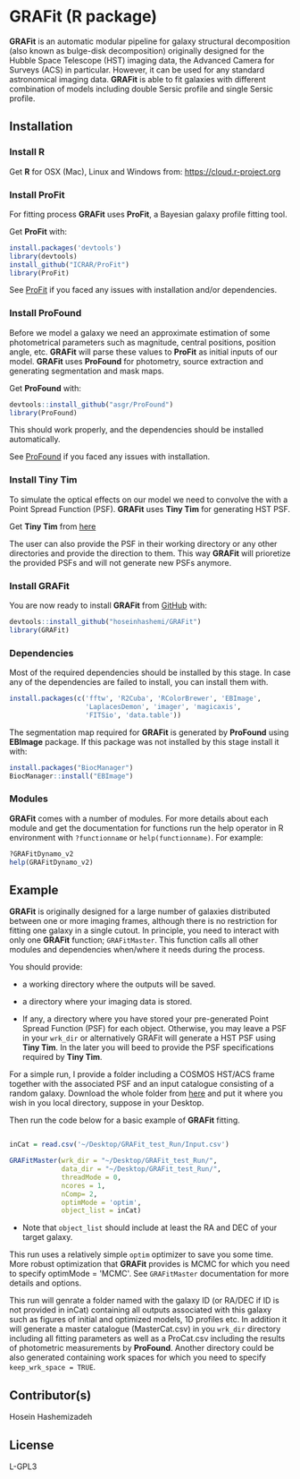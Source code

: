 
<!-- README.md is generated from README.Rmd. Please edit that file -->
GRAFit (R package)
==================

<!-- badges: start -->
<!-- badges: end -->
**GRAFit** is an automatic modular pipeline for galaxy structural decomposition (also known as bulge-disk decomposition) originally designed for the Hubble Space Telescope (HST) imaging data, the Advanced Camera for Surveys (ACS) in particular. However, it can be used for any standard astronomical imaging data. **GRAFit** is able to fit galaxies with different combination of models including double Sersic profile and single Sersic profile. <!-- At it's core GRAFit uses ProFit galaxy fitting package. -->

Installation
------------

### Install R

Get **R** for OSX (Mac), Linux and Windows from: <https://cloud.r-project.org>

### Install ProFit

For fitting process **GRAFit** uses **ProFit**, a Bayesian galaxy profile fitting tool.

Get **ProFit** with:

``` r
install.packages('devtools')
library(devtools)
install_github("ICRAR/ProFit")
library(ProFit)
```

See [ProFit](https://github.com/ICRAR/ProFit) if you faced any issues with installation and/or dependencies.

### Install ProFound

Before we model a galaxy we need an approximate estimation of some photometrical parameters such as magnitude, central positions, position angle, etc. **GRAFit** will parse these values to **ProFit** as initial inputs of our model. **GRAFit** uses **ProFound** for photometry, source extraction and generating segmentation and mask maps.

Get **ProFound** with:

``` r
devtools::install_github("asgr/ProFound")
library(ProFound)
```

This should work properly, and the dependencies should be installed automatically.

See [ProFound](https://github.com/asgr/ProFound) if you faced any issues with installation.

### Install Tiny Tim

To simulate the optical effects on our model we need to convolve the with a Point Spread Function (PSF). **GRAFit** uses **Tiny Tim** for generating HST PSF.

Get **Tiny Tim** from [here](https://www.stsci.edu/hst/instrumentation/focus-and-pointing/focus/tiny-tim-hst-psf-modeling)

The user can also provide the PSF in their working directory or any other directories and provide the direction to them. This way **GRAFit** will prioretize the provided PSFs and will not generate new PSFs anymore.

### Install GRAFit

<!-- You can install the released version of GRAFit from [CRAN](https://CRAN.R-project.org) with:-->
<!-- ``` r -->
<!-- install.packages("GRAFit") -->
<!-- ``` -->
You are now ready to install **GRAFit** from [GitHub](https://github.com/hoseinhashemi/GRAFit) with:

``` r
devtools::install_github("hoseinhashemi/GRAFit")
library(GRAFit)
```

### Dependencies

Most of the required dependencies should be installed by this stage. In case any of the dependencies are failed to install, you can install them with.

``` r
install.packages(c('fftw', 'R2Cuba', 'RColorBrewer', 'EBImage', 
                   'LaplacesDemon', 'imager', 'magicaxis', 
                   'FITSio', 'data.table'))
```

The segmentation map required for **GRAFit** is generated by **ProFound** using **EBImage** package. If this package was not installed by this stage install it with:

``` r
install.packages("BiocManager")
BiocManager::install("EBImage")
```

### Modules

**GRAFit** comes with a number of modules. For more details about each module and get the documentation for functions run the help operator in R environment with `?functionname` or `help(functionname)`. For example:

``` r
?GRAFitDynamo_v2
help(GRAFitDynamo_v2)
```

Example
-------

**GRAFit** is originally designed for a large number of galaxies distributed between one or more imaging frames, although there is no restriction for fitting one galaxy in a single cutout. In principle, you need to interact with only one **GRAFit** function; `GRAFitMaster`. This function calls all other modules and dependencies when/where it needs during the process.

You should provide:

-   a working directory where the outputs will be saved.

-   a directory where your imaging data is stored.

-   If any, a directory where you have stored your pre-generated Point Spread Function (PSF) for each object. Otherwise, you may leave a PSF in your `wrk_dir` or alternatively GRAFit will generate a HST PSF using **Tiny Tim**. In the later you will beed to provide the PSF specifications required by **Tiny Tim**.

For a simple run, I provide a folder including a COSMOS HST/ACS frame together with the associated PSF and an input catalogue consisting of a random galaxy. Download the whole folder from [here](https://www.dropbox.com/sh/pb8xri702tz03ka/AAB7hwuy89jhyqRHUwuMrBK0a?dl=0) and put it where you wish in you local directory, suppose in your Desktop.

Then run the code below for a basic example of **GRAFit** fitting.

``` r

inCat = read.csv('~/Desktop/GRAFit_test_Run/Input.csv')

GRAFitMaster(wrk_dir = "~/Desktop/GRAFit_test_Run/",
             data_dir = "~/Desktop/GRAFit_test_Run/",
             threadMode = 0,
             ncores = 1,
             nComp= 2,
             optimMode = 'optim',
             object_list = inCat)
```

-   Note that `object_list` should include at least the RA and DEC of your target galaxy.

This run uses a relatively simple `optim` optimizer to save you some time. More robust optimization that **GRAFit** provides is MCMC for which you need to specify optimMode = 'MCMC'. See `GRAFitMaster` documentation for more details and options.

This run will genrate a folder named with the galaxy ID (or RA/DEC if ID is not provided in inCat) containing all outputs associated with this galaxy such as figures of initial and optimized models, 1D profiles etc. In addition it will generate a master catalogue (MasterCat.csv) in you `wrk_dir` directory including all fitting parameters as well as a ProCat.csv including the results of photometric measurements by **ProFound**. Another directory could be also generated containing work spaces for which you need to specify `keep_wrk_space = TRUE`.

Contributor(s)
--------------

Hosein Hashemizadeh

License
-------

L-GPL3
